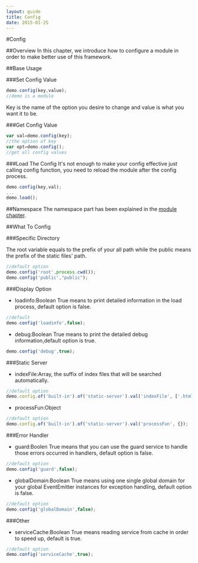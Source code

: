 ```yaml
---
layout: guide
title: Config
date: 2015-01-25
---
```


#Config

##Overview
In this chapter, we introduce how to configure a module in order to make better use of this framework.

##Base Usage

###Set Config Value

~~~js
demo.config(key,value);
//demo is a module
~~~
Key is the name of the option you desire to change and value is what you want it to be.

###Get Config Value

~~~js
var val=demo.config(key);
//the option of key
var opt=demo.config();
//get all config values
~~~

###Load The Config
It's not enough to make your config effective just calling config function, you need to reload the module after the config process.

~~~js
demo.config(key,val);
...
demo.load();
~~~

##Namespace
The namespace part has been explained in the [module chapter](http://zetajs.io/guide/Module.html).

##What To Config

###Specific Directory

The root variable equals to the prefix of your all path while the public means the prefix of the static files' path.

~~~js
//default option
demo.config('root',process.cwd());
demo.config('public',"public");
~~~

###Display Option
- loadinfo:Boolean
True means to print detailed information in the load process, default option is false.

~~~js
//default
demo.config('loadinfo',false);
~~~

- debug:Boolean
True means to print the detailed debug information,default option is true.

~~~js
demo.config('debug',true);
~~~

###Static Server
- indexFile:Array, the suffix of index files that will be searched automatically.

~~~js
//default option
demo.config.of('built-in').of('static-server').val('indexFile', ['.html', '.htm', '.md']);
~~~

- processFun:Object

~~~js
//default option
demo.config.of('built-in').of('static-server').val('processFun', {});
~~~

###Error Handler
- guard:Boolen
True means that you can use the guard service to handle those errors occurred in handlers, default option is false.

~~~js
//default option
demo.config('guard',false);
~~~

- globalDomain:Boolean
True means using one single global domain for your global EventEmitter instances for exception handling, default option is false.

~~~js
//default option
demo.config('globalDomain',false);
~~~

###Other
- serviceCache:Boolean
True means reading service from cache in order to speed up, default is true.

~~~js
//default option
demo.config('serviceCache',true);
~~~
